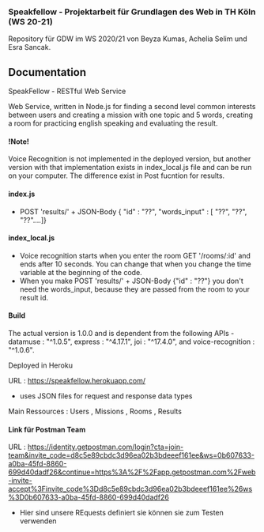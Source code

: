 ### Speakfellow - Projektarbeit für Grundlagen des Web in TH Köln (WS 20-21)
Repository für GDW im WS 2020/21 von Beyza Kumas, Achelia Selim und Esra Sancak.

## Documentation

SpeakFellow - RESTful Web Service

Web Service, written in Node.js for finding a second level common interests between users and creating a mission with one topic and 5 words, creating a room for practicing english speaking and evaluating the result. 

#### !Note!

Voice Recognition is not implemented in the deployed version, but another version with that implementation exists in index_local.js file and can be run on your computer.
The difference exist in Post fucntion for results.

#### index.js

- POST 'results/' + JSON-Body { "id" : "??", "words_input" : [ "??", "??", "??"....]}

#### index_local.js 

- Voice recognition starts when you enter the room GET '/rooms/:id' and ends after 10 seconds. You can change that when you change the time variable at the beginning of the code.
- When you make POST 'results/' + JSON-Body {"id" : "??"} you don't need the words_input, because they are passed from the room to your result id.


#### Build

The actual version is 1.0.0 and is dependent from the following APIs - datamuse : "^1.0.5", express : "^4.17.1", joi : "^17.4.0", and voice-recognition : "^1.0.6".

Deployed in Heroku

URL : https://speakfellow.herokuapp.com/

- uses JSON files for request and response data types

Main Ressources : Users , Missions , Rooms , Results

#### Link für Postman Team
 
URL : https://identity.getpostman.com/login?cta=join-team&invite_code=d8c5e89cbdc3d96ea02b3bdeeef161ee&ws=0b607633-a0ba-45fd-8860-699d40dadf26&continue=https%3A%2F%2Fapp.getpostman.com%2Fweb-invite-accept%3Finvite_code%3Dd8c5e89cbdc3d96ea02b3bdeeef161ee%26ws%3D0b607633-a0ba-45fd-8860-699d40dadf26

- Hier sind unsere REquests definiert sie können sie zum Testen verwenden 

